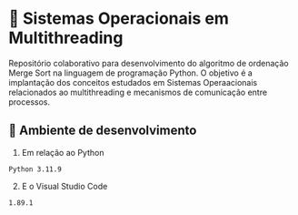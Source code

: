 # 📄 Sistemas Operacionais em Multithreading
Repositório colaborativo para desenvolvimento do algoritmo de ordenação Merge Sort na linguagem de programação Python. 
O objetivo é a implantação dos conceitos estudados em Sistemas Operaacionais relacionados ao multithreading e mecanismos de comunicação entre processos.

## :link: Ambiente de desenvolvimento
1. Em relação ao Python
```
Python 3.11.9
```
2. E o Visual Studio Code
```
1.89.1
```
